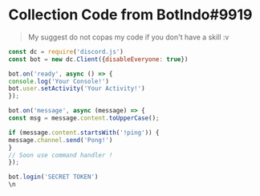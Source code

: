 # Collection Code from BotIndo#9919
>My suggest do not copas my code if you don't have a skill :v

```js
const dc = require('discord.js')
const bot = new dc.Client({disableEveryone: true})

bot.on('ready', async () => {
console.log('Your Console!')
bot.user.setActivity('Your Activity!')
});

bot.on('message', async (message) => {
const msg = message.content.toUpperCase();

if (message.content.startsWith('!ping')) {
message.channel.send('Pong!')
}
// Soon use command handler !
});

bot.login('SECRET TOKEN')
\n
